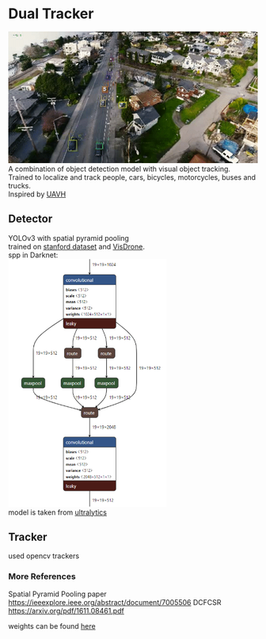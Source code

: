 # Dual Tracker

![](./docs/demo.gif)  
A combination of object detection model with visual object tracking.  
Trained to localize and track people, cars, bicycles, motorcycles, buses and trucks.  
Inspired by [UAVH](https://openaccess.thecvf.com/content_CVPRW_2019/html/UAVision/Saribas_A_Hybrid_Method_for_Tracking_of_Objects_by_UAVs_CVPRW_2019_paper.html)
## Detector

YOLOv3 with spatial pyramid pooling  
trained on [stanford dataset](https://cvgl.stanford.edu/projects/uav_data/) and [VisDrone](http://aiskyeye.com/).  
spp in Darknet:  
<img src="./docs/spp.PNG" height="500" width="320"/>  
model is taken from [ultralytics](https://github.com/ultralytics/yolov3)
## Tracker
used opencv trackers  

### More References
Spatial Pyramid Pooling paper https://ieeexplore.ieee.org/abstract/document/7005506
DCFCSR https://arxiv.org/pdf/1611.08461.pdf
  
weights can be found [here](https://drive.google.com/file/d/1_zSBfFQqhdWXoelHl9LlnwoqcL9JwstS/view)
